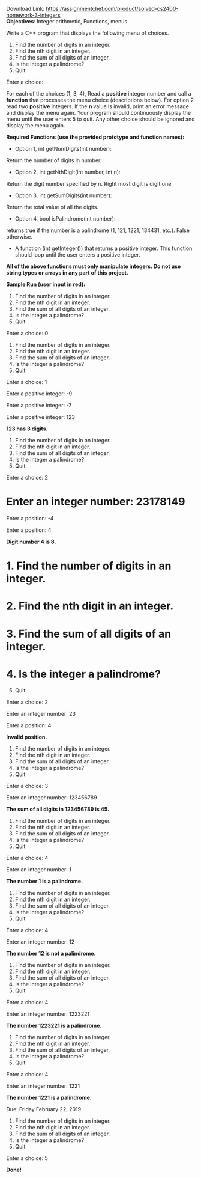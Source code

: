 Download Link: https://assignmentchef.com/product/solved-cs2400-homework-3-integers
<br>
<strong>Objectives</strong>:    Integer            arithmetic,      Functions,      menus.

Write   a          C++     program         that     displays          the       following        menu  of choices.

<ol>

 <li>Find the number of digits in an integer.</li>

 <li>Find the nth digit in an integer.</li>

 <li>Find the sum of all digits of an integer.</li>

 <li>Is the integer a palindrome?</li>

 <li>Quit</li>

</ol>

Enter a choice:

For each of the choices (1, 3, 4), Read a <strong>positive</strong> integer number and call a <strong>function</strong> that processes the menu choice (descriptions below).  For option 2 read two <strong>positive</strong> integers. If the <strong>n </strong>value is invalid, print an error message and display the menu again. Your program should continuously display the menu until the user enters 5 to quit.  Any other choice should be ignored and display the menu again.

<strong>Required Functions (use the provided prototype and function names): </strong>

<ul>

 <li>Option 1, int getNumDigits(int number):</li>

</ul>

Return the number of digits in number.

<ul>

 <li>Option 2, int getNthDigit(int number, int n):</li>

</ul>

<strong>             </strong>Return the digit number specified by n. Right most digit is digit one.

<ul>

 <li>Option 3, int getSumDigits(int number):</li>

</ul>

Return the total value of all the digits.

<ul>

 <li>Option 4, bool isPalindrome(int number):</li>

</ul>

returns true if the number is a palindrome (1, 121, 1221, 134431, etc.). False otherwise.

<ul>

 <li>A function (int getInteger()) that returns a positive integer. This function should loop until the user enters a positive integer.</li>

</ul>

<strong>All of the above functions must only manipulate integers.  </strong><strong>Do not use string types or arrays in any part of this project. </strong>

<strong>Sample Run (user input in red): </strong>

<ol>

 <li>Find the number of digits in an integer.</li>

 <li>Find the nth digit in an integer.</li>

 <li>Find the sum of all digits of an integer.</li>

 <li>Is the integer a palindrome?</li>

 <li>Quit</li>

</ol>

Enter a choice: 0

<ol>

 <li>Find the number of digits in an integer.</li>

 <li>Find the nth digit in an integer.</li>

 <li>Find the sum of all digits of an integer.</li>

 <li>Is the integer a palindrome?</li>

 <li>Quit</li>

</ol>

Enter a choice: 1

Enter a positive integer: -9

Enter a positive integer: -7

Enter a positive integer: 123




<strong>123 has 3 digits. </strong>




<ol>

 <li>Find the number of digits in an integer.</li>

 <li>Find the nth digit in an integer.</li>

 <li>Find the sum of all digits of an integer.</li>

 <li>Is the integer a palindrome?</li>

 <li>Quit</li>

</ol>

Enter a choice: 2




<h1>Enter an integer number: 23178149</h1>

Enter a position: -4

Enter a position: 4




<strong>Digit number 4 is 8. </strong>

<strong> </strong>

<h1>1.  Find the number of digits in an integer.</h1>

<h1>2.  Find the nth digit in an integer.</h1>

<h1>3.  Find the sum of all digits of an integer.</h1>

<h1>4.  Is the integer a palindrome?</h1>

<ol start="5">

 <li>Quit</li>

</ol>

Enter a choice: 2




Enter an integer number: 23

Enter a position: 4




<strong>Invalid position. </strong>







<ol>

 <li>Find the number of digits in an integer.</li>

 <li>Find the nth digit in an integer.</li>

 <li>Find the sum of all digits of an integer.</li>

 <li>Is the integer a palindrome?</li>

 <li>Quit</li>

</ol>

Enter a choice: 3

Enter an integer number: 123456789




<strong>The sum of all digits in 123456789 is 45. </strong>




<ol>

 <li>Find the number of digits in an integer.</li>

 <li>Find the nth digit in an integer.</li>

 <li>Find the sum of all digits of an integer.</li>

 <li>Is the integer a palindrome?</li>

 <li>Quit</li>

</ol>

Enter a choice: 4

Enter an integer number: 1




<strong>The number 1 is a palindrome. </strong>




<ol>

 <li>Find the number of digits in an integer.</li>

 <li>Find the nth digit in an integer.</li>

 <li>Find the sum of all digits of an integer.</li>

 <li>Is the integer a palindrome?</li>

 <li>Quit</li>

</ol>

Enter a choice: 4

Enter an integer number: 12




<strong>The number 12 is not a palindrome. </strong>




<ol>

 <li>Find the number of digits in an integer.</li>

 <li>Find the nth digit in an integer.</li>

 <li>Find the sum of all digits of an integer.</li>

 <li>Is the integer a palindrome?</li>

 <li>Quit</li>

</ol>

Enter a choice: 4

Enter an integer number: 1223221




<strong>The number 1223221 is a palindrome. </strong>




<ol>

 <li>Find the number of digits in an integer.</li>

 <li>Find the nth digit in an integer.</li>

 <li>Find the sum of all digits of an integer.</li>

 <li>Is the integer a palindrome?</li>

 <li>Quit</li>

</ol>

Enter a choice: 4

Enter an integer number: 1221




<strong>The number 1221 is a palindrome. </strong>







Due:        Friday February        22,       2019




<ol>

 <li>Find the number of digits in an integer.</li>

 <li>Find the nth digit in an integer.</li>

 <li>Find the sum of all digits of an integer.</li>

 <li>Is the integer a palindrome?</li>

 <li>Quit</li>

</ol>

Enter a choice: 5




<strong>Done! </strong>

<strong>            </strong>